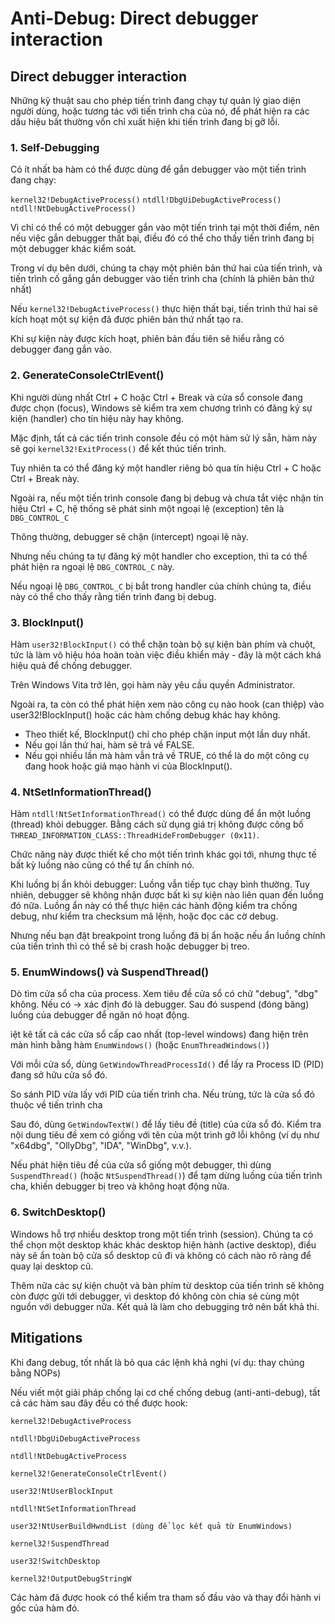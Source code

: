 # Anti-Debug: Direct debugger interaction

## Direct debugger interaction

Những kỹ thuật sau cho phép tiến trình đang chạy tự quản lý giao diện người dùng, hoặc tương tác với tiến trình cha của nó, để phát hiện ra các dấu hiệu bất thường vốn chỉ xuất hiện khi tiến trình đang bị gỡ lỗi.

### 1. Self-Debugging
Có ít nhất ba hàm có thể được dùng để gắn debugger vào một tiến trình đang chạy:

```kernel32!DebugActiveProcess()```
```ntdll!DbgUiDebugActiveProcess()```
```ntdll!NtDebugActiveProcess()```

Vì chỉ có thể có một debugger gắn vào một tiến trình tại một thời điểm, nên nếu việc gắn debugger thất bại, điều đó có thể cho thấy tiến trình đang bị một debugger khác kiểm soát.

Trong ví dụ bên dưới, chúng ta chạy một phiên bản thứ hai của tiến trình, và tiến trình cố gắng gắn debugger vào tiến trình cha (chính là phiên bản thứ nhất)

Nếu ```kernel32!DebugActiveProcess()``` thực hiện thất bại, tiến trình thứ hai sẽ kích hoạt một sự kiện đã được phiên bản thứ nhất tạo ra.

Khi sự kiện này được kích hoạt, phiên bản đầu tiên sẽ hiểu rằng có debugger đang gắn vào.

### 2. GenerateConsoleCtrlEvent()

Khi người dùng nhất Ctrl + C hoặc Ctrl + Break và cửa sổ console đang được chọn (focus), Windows sẽ kiểm tra xem chương trình có đăng ký sự kiện (handler) cho tín hiệu này hay không.

Mặc định, tất cả các tiến trình console đều có một hàm sử lý sẵn, hàm này sẽ gọi ```kernel32!ExitProcess()``` để kết thúc tiến trình.

Tuy nhiên ta có thể đăng ký một handler riêng bỏ qua tín hiệu Ctrl + C hoặc Ctrl + Break này.

Ngoài ra, nếu một tiến trình console đang bị debug và chưa tắt việc nhận tín hiệu Ctrl + C, hệ thống sẽ phát sinh một ngoại lệ (exception) tên là ```DBG_CONTROL_C```

Thông thường, debugger sẽ chặn (intercept) ngoại lệ này.

Nhưng nếu chúng ta tự đăng ký một handler cho exception, thì ta có thể phát hiện ra ngoại lệ ```DBG_CONTROL_C``` này.

Nếu ngoại lệ ```DBG_CONTROL_C``` bị bắt trong handler của chính chúng ta, điều này có thể cho thấy rằng tiến trình đang bị debug.

### 3. BlockInput()

Hàm ```user32!BlockInput()``` có thể chặn toàn bộ sự kiện bàn phím và chuột, tức là làm vô hiệu hóa hoàn toàn việc điều khiển máy - đây là một cách khá hiệu quả để chống debugger.

Trên Windows Vita trở lên, gọi hàm này yêu cầu quyền Administrator.

Ngoài ra, ta còn có thể phát hiện xem nào công cụ nào hook (can thiệp) vào user32!BlockInput() hoặc các hàm chống debug khác hay không.

- Theo thiết kế, BlockInput() chỉ cho phép chặn input một lần duy nhất.
- Nếu gọi lần thứ hai, hàm sẽ trả về FALSE.
- Nếu gọi nhiều lần mà hàm vẫn trả về TRUE, có thể là do một công cụ đang hook hoặc giả mạo hành vi của BlockInput().



### 4. NtSetInformationThread()

Hàm ```ntdll!NtSetInformationThread()``` có thể được dùng để ẩn một luồng (thread) khỏi debugger. 
Bằng cách sử dụng giá trị không được công bố ```THREAD_INFORMATION_CLASS::ThreadHideFromDebugger (0x11)```.

Chức năng này được thiết kế cho một tiến trình khác gọi tới, nhưng thực tế bất kỳ luồng nào cũng có thể tự ẩn chính nó.

Khi luồng bị ẩn khỏi debugger:
Luồng vẫn tiếp tục chạy bình thường.
Tuy nhiên, debugger sẽ không nhận được bất kì sự kiện nào liên quan đến luồng đó nữa.
Luồng ẩn này có thể thực hiện các hành động kiểm tra chống debug, như kiểm tra checksum mã lệnh, hoặc đọc các cờ debug.

Nhưng nếu bạn đặt breakpoint trong luồng đã bị ẩn hoặc nếu ẩn luồng chính của tiến trình thì có thể sẽ bị crash hoặc debugger bị treo.

### 5. EnumWindows() và SuspendThread()

Dò tìm cửa sổ cha của process.
Xem tiêu đề cửa sổ có chữ "debug", "dbg" không.
Nếu có → xác định đó là debugger.
Sau đó suspend (đóng băng) luồng của debugger để ngăn nó hoạt động.


iệt kê tất cả các cửa sổ cấp cao nhất (top-level windows) đang hiện trên màn hình bằng hàm ```EnumWindows()``` (hoặc ```EnumThreadWindows()```) 

Với mỗi cửa sổ, dùng ```GetWindowThreadProcessId()``` để lấy ra Process ID (PID) đang sở hữu cửa sổ đó.

So sánh PID vừa lấy với PID của tiến trình cha. Nếu trùng, tức là cửa sổ đó thuộc về tiến trình cha

Sau đó, dùng ```GetWindowTextW()``` để lấy tiêu đề (title) của cửa sổ đó.
Kiểm tra nội dung tiêu đề xem có giống với tên của một trình gỡ lỗi không (ví dụ như "x64dbg", "OllyDbg", "IDA", "WinDbg", v.v.).

Nếu phát hiện tiêu đề của cửa sổ giống một debugger, thì dùng ```SuspendThread()``` (hoặc ```NtSuspendThread()```) để tạm dừng luồng của tiến trình cha, khiến debugger bị treo và không hoạt động nữa.

### 6. SwitchDesktop()

Windows hỗ trợ nhiều desktop trong một tiến trình (session).
Chúng ta có thể chọn một desktop khác khác desktop hiện hành (active desktop), điều này sẽ ẩn toàn bộ cửa sổ desktop cũ đi và không có cách nào rõ ràng để quay lại desktop cũ.

Thêm nữa các sự kiện chuột và bàn phím từ desktop của tiến trình sẽ không còn được gửi tới debugger, vì desktop đó không còn chia sẻ cùng một nguồn với debugger nữa.
Kết quả là làm cho debugging trở nên bất khả thi.


## Mitigations

Khi đang debug, tốt nhất là bỏ qua các lệnh khả nghi (ví dụ: thay chúng bằng NOPs)

Nếu viết một giải pháp chống lại cơ chế chống debug (anti-anti-debug), tất cả các hàm sau đây đều có thể được hook:

```
kernel32!DebugActiveProcess

ntdll!DbgUiDebugActiveProcess

ntdll!NtDebugActiveProcess

kernel32!GenerateConsoleCtrlEvent()

user32!NtUserBlockInput

ntdll!NtSetInformationThread

user32!NtUserBuildHwndList (dùng để lọc kết quả từ EnumWindows)

kernel32!SuspendThread

user32!SwitchDesktop

kernel32!OutputDebugStringW
```
Các hàm đã được hook có thể kiểm tra tham số đầu vào và thay đổi hành vi gốc của hàm đó.


